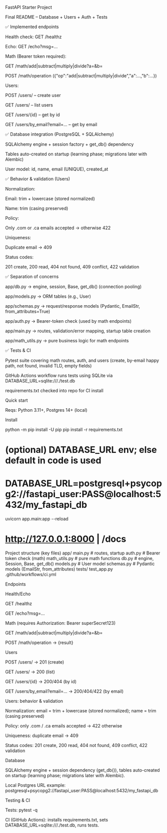 FastAPI Starter Project

Final README – Database + Users + Auth + Tests

✅ Implemented endpoints

Health check: GET /healthz

Echo: GET /echo?msg=...

Math (Bearer token required):

GET /math/add|subtract|multiply|divide?a=&b=

POST /math/operation ({"op":"add|subtract|multiply|divide","a":...,"b":...})

Users:

POST /users/ – create user

GET /users/ – list users

GET /users/{id} – get by id

GET /users/by_email?email=... – get by email

✅ Database integration (PostgreSQL + SQLAlchemy)

SQLAlchemy engine + session factory + get_db() dependency

Tables auto-created on startup (learning phase; migrations later with Alembic)

User model: id, name, email (UNIQUE), created_at

✅ Behavior & validation (Users)

Normalization:

Email: trim + lowercase (stored normalized)

Name: trim (casing preserved)

Policy:

Only .com or .ca emails accepted → otherwise 422

Uniqueness:

Duplicate email → 409

Status codes:

201 create, 200 read, 404 not found, 409 conflict, 422 validation

✅ Separation of concerns

app/db.py → engine, session, Base, get_db() (connection pooling)

app/models.py → ORM tables (e.g., User)

app/schemas.py → request/response models (Pydantic, EmailStr, from_attributes=True)

app/auth.py → Bearer-token check (used by math endpoints)

app/main.py → routes, validation/error mapping, startup table creation

app/math_utils.py → pure business logic for math endpoints

✅ Tests & CI

Pytest suite covering math routes, auth, and users (create, by-email happy path, not found, invalid TLD, empty fields)

GitHub Actions workflow runs tests using SQLite via DATABASE_URL=sqlite:///./test.db

requirements.txt checked into repo for CI install



Quick start

Reqs: Python 3.11+, Postgres 14+ (local)

Install

python -m pip install -U pip
pip install -r requirements.txt

# (optional) DATABASE_URL env; else default in code is used
# DATABASE_URL=postgresql+psycopg2://fastapi_user:PASS@localhost:5432/my_fastapi_db
uvicorn app.main:app --reload
# http://127.0.0.1:8000  |  /docs

Project structure (key files)
app/
  main.py        # routes, startup
  auth.py        # Bearer token check (math)
  math_utils.py  # pure math functions
  db.py          # engine, Session, Base, get_db()
  models.py      # User model
  schemas.py     # Pydantic models (EmailStr, from_attributes)
tests/
  test_app.py
.github/workflows/ci.yml

Endpoints

Health/Echo

GET /healthz

GET /echo?msg=...

Math (requires Authorization: Bearer superSecret123)

GET /math/add|subtract|multiply|divide?a=&b=

POST /math/operation → {result}

Users

POST /users/ → 201 (create)

GET /users/ → 200 (list)

GET /users/{id} → 200/404 (by id)

GET /users/by_email?email=... → 200/404/422 (by email)

Users: behavior & validation

Normalization: email = trim + lowercase (stored normalized); name = trim (casing preserved)

Policy: only .com / .ca emails accepted → 422 otherwise

Uniqueness: duplicate email → 409

Status codes: 201 create, 200 read, 404 not found, 409 conflict, 422 validation

Database

SQLAlchemy engine + session dependency (get_db()), tables auto-created on startup (learning phase; migrations later with Alembic).

Local Postgres URL example:
postgresql+psycopg2://fastapi_user:PASS@localhost:5432/my_fastapi_db

Testing & CI

Tests: pytest -q

CI (GitHub Actions): installs requirements.txt, sets DATABASE_URL=sqlite:///./test.db, runs tests.
